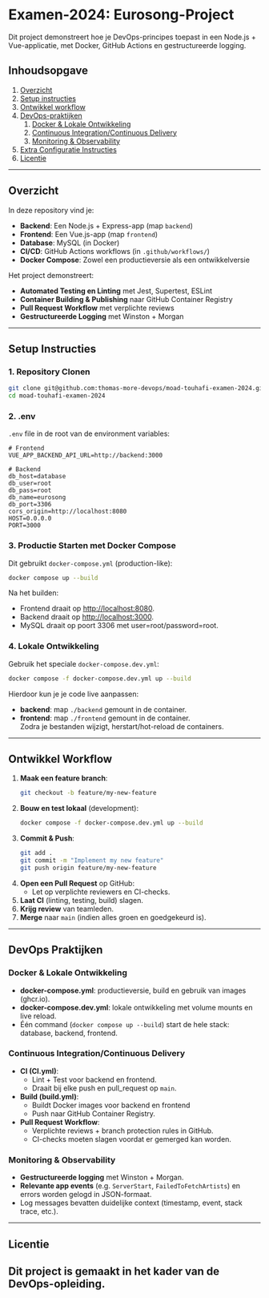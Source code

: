 # Examen-2024: Eurosong-Project

Dit project demonstreert hoe je DevOps-principes toepast in een Node.js + Vue-applicatie, met Docker, GitHub Actions en gestructureerde logging.

## Inhoudsopgave
1. [Overzicht](#overzicht)  
2. [Setup instructies](#setup-instructies)  
3. [Ontwikkel workflow](#ontwikkel-workflow)  
4. [DevOps-praktijken](#devops-praktijken)  
   1. [Docker & Lokale Ontwikkeling](#docker--lokale-ontwikkeling)  
   2. [Continuous Integration/Continuous Delivery](#continuous-integrationcontinuous-delivery)  
   3. [Monitoring & Observability](#monitoring--observability)  
5. [Extra Configuratie Instructies](#extra-configuratie-instructies)  
6. [Licentie](#licentie)  

---

## Overzicht

In deze repository vind je:
- **Backend**: Een Node.js + Express-app (map `backend`)
- **Frontend**: Een Vue.js-app (map `frontend`)
- **Database**: MySQL (in Docker)
- **CI/CD**: GitHub Actions workflows (in `.github/workflows/`)
- **Docker Compose**: Zowel een productieversie als een ontwikkelversie

Het project demonstreert:
- **Automated Testing en Linting** met Jest, Supertest, ESLint  
- **Container Building & Publishing** naar GitHub Container Registry  
- **Pull Request Workflow** met verplichte reviews  
- **Gestructureerde Logging** met Winston + Morgan  

---

## Setup Instructies

### 1. Repository Clonen
```bash
git clone git@github.com:thomas-more-devops/moad-touhafi-examen-2024.git
cd moad-touhafi-examen-2024
```

### 2. .env
`.env` file in de root van de environment variables:
```env
# Frontend
VUE_APP_BACKEND_API_URL=http://backend:3000

# Backend
db_host=database
db_user=root
db_pass=root
db_name=eurosong
db_port=3306
cors_origin=http://localhost:8080
HOST=0.0.0.0
PORT=3000
```

### 3. Productie Starten met Docker Compose
Dit gebruikt `docker-compose.yml` (production-like):

```bash
docker compose up --build
```
Na het builden:
- Frontend draait op [http://localhost:8080](http://localhost:8080).
- Backend draait op [http://localhost:3000](http://localhost:3000).
- MySQL draait op poort 3306 met user=root/password=root.

### 4. Lokale Ontwikkeling
Gebruik het speciale `docker-compose.dev.yml`:

```bash
docker compose -f docker-compose.dev.yml up --build
```

Hierdoor kun je je code live aanpassen:
- **backend**: map `./backend` gemount in de container.  
- **frontend**: map `./frontend` gemount in de container.  
Zodra je bestanden wijzigt, herstart/hot-reload de containers.

---

## Ontwikkel Workflow

1. **Maak een feature branch**:  
   ```bash
   git checkout -b feature/my-new-feature
   ```
2. **Bouw en test lokaal** (development):
   ```bash
   docker compose -f docker-compose.dev.yml up --build
   ```
3. **Commit & Push**:
   ```bash
   git add .
   git commit -m "Implement my new feature"
   git push origin feature/my-new-feature
   ```
4. **Open een Pull Request** op GitHub:
   - Let op verplichte reviewers en CI-checks.  
5. **Laat CI** (linting, testing, build) slagen.  
6. **Krijg review** van teamleden.  
7. **Merge** naar `main` (indien alles groen en goedgekeurd is).

---

## DevOps Praktijken

### Docker & Lokale Ontwikkeling
- **docker-compose.yml**: productieversie, build en gebruik van images (ghcr.io).  
- **docker-compose.dev.yml**: lokale ontwikkeling met volume mounts en live reload.  
- Één command (`docker compose up --build`) start de hele stack: database, backend, frontend.

### Continuous Integration/Continuous Delivery
- **CI (CI.yml)**:  
  - Lint + Test voor backend en frontend.  
  - Draait bij elke push en pull_request op `main`.
- **Build (build.yml)**:  
  - Buildt Docker images voor backend en frontend  
  - Push naar GitHub Container Registry.  
- **Pull Request Workflow**:
  - Verplichte reviews + branch protection rules in GitHub.  
  - CI-checks moeten slagen voordat er gemerged kan worden.

### Monitoring & Observability
- **Gestructureerde logging** met Winston + Morgan.
- **Relevante app events** (e.g. `ServerStart`, `FailedToFetchArtists`) en errors worden gelogd in JSON-formaat.
- Log messages bevatten duidelijke context (timestamp, event, stack trace, etc.).
---

## Licentie
Dit project is gemaakt in het kader van de DevOps-opleiding.
---
